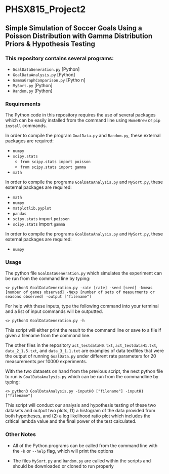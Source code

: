 # PHSX815_Project2

## Simple Simulation of Soccer Goals Using a Poisson Distribution with Gamma Distribution Priors & Hypothesis Testing

### This repository contains several programs:

- `GoalDataGeneration.py` [Python]
- `GoalDataAnalysis.py` [Python]
- `GammaGraphComparison.py` [Pytho
n]
- `MySort.py` [Python]
- `Random.py` [Python]

### Requirements

The Python code in this repository requires the use of several packages which can be 
easily installed from the command line using `HomeBrew` or `pip install` commands. 

In order to compile the program `GoalData.py` and `Random.py`, these external 
packages are required:
- `numpy`
- `scipy.stats`
    - `from scipy.stats import poisson`
    - `from scipy.stats import gamma`
- `math`

In order to compile the programs `GoalDataAnalysis.py` and `MySort.py`, these external 
packages are required:
- `math`
- `numpy`
- `matplotlib.pyplot`
- `pandas`
- `scipy.stats` import `poisson`
- `scipy.stats` import `gamma`

In order to compile the programs `GoalDataAnalysis.py` and `MySort.py`, these external 
packages are required:
- `numpy`

### Usage

The python file `GoalDataGeneration.py` which simulates the experiment can be run from the command
line by typing:

	<> python3 GoalDataGeneration.py -rate [rate] -seed [seed] -Nmeas [number of games observed] -Nexp [number of sets of measurments or seasons observed] -output ["filename"]

For help with these inputs, type the following command into your terminal and a list of input commands will be outputted. 

	<> python3 GoalDataGeneration.py -h

This script will either print the result to the command line or save to a file if given a filename from the command line.

The other files in the repository `act_testdataH0.txt`, `act_testdataH1.txt`, `data_2_1.5.txt`, and `data_3_1.1.txt` are examples of data textfiles that were the output of running `GoalData.py` under different rate parameters for 20 measurements per 10000 experiments. 


With the two datasets on hand from the previous script, the next python file to run is `GoalDataAnalysis.py`  which can be run from the commandline by typing:

	<> python3 GoalDataAnalysis.py -inputH0 ["filename"] -inputH1 ["filename"]

This script will conduct our analysis and hypothesis testing of these two datasets and output two plots, (1) a histogram of the data provided from both hypotheses, and (2) a log likelihood ratio plot which includes the critical lambda value and the final power of the test calculated. 

### Other Notes

- All of the Python programs can be called from the command line with the `-h` 
or `--help` flag, which will print the options

- The files `MySort.py` and `Random.py` are called within the scripts and should be 
downloaded or cloned to run properly


    
    
